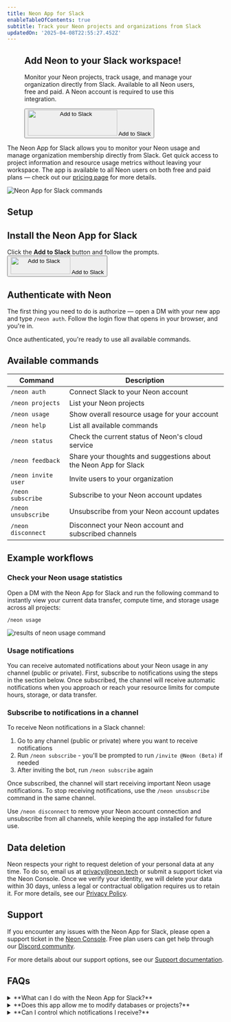 ```yaml
---
title: Neon App for Slack
enableTableOfContents: true
subtitle: Track your Neon projects and organizations from Slack
updatedOn: '2025-04-08T22:55:27.452Z'
---
```


<figure className="doc-cta not-prose rounded-[10px] my-5 flex items-end gap-x-16 px-7 py-6 md:flex-col md:items-start border border-gray-new-90 bg-[linear-gradient(to_right,#FAFAFA_0%,rgba(250,250,250,0)100%)] dark:border-gray-new-20 dark:bg-[linear-gradient(to_right,#18191B_28.86%,#131415_74.18%)]">
  <div>
    <h2 className="!my-0 font-semibold tracking-extra-tight text-2xl leading-dense">Add Neon to your Slack workspace!</h2>
    <p className="mt-2 text-gray-new-20 dark:text-gray-new-80 text-sm font-light">Monitor your Neon projects, track usage, and manage your organization directly from Slack. Available to all Neon users, free and paid. A Neon account is required to use this integration.</p>
  </div>
  <Button
    className="border-none md:mt-4"
    to="https://slack.com/oauth/v2/authorize?client_id=2231113872023.8135357564067&scope=chat:write,commands,im:history,team:read&user_scope="
    target="_blank"
    rel="noopener noreferrer"
    tagName="Add to Slack"
    analyticsEvent="click_add_to_slack_link">
    <img alt="Add to Slack" height="60" width="208" src="https://platform.slack-edge.com/img/add_to_slack.png" srcSet="https://platform.slack-edge.com/img/add_to_slack.png 1x, https://platform.slack-edge.com/img/add_to_slack@2x.png 2x" />
    <span className="sr-only">Add to Slack</span>
  </Button>
</figure>

The Neon App for Slack allows you to monitor your Neon usage and manage organization membership directly from Slack. Get quick access to project information and resource usage metrics without leaving your workspace. The app is available to all Neon users on both free and paid plans — check out our [pricing page](/pricing) for more details.

![Neon App for Slack commands](/docs/manage/slack_app_overview.png)

## Setup

<Steps>

## Install the Neon App for Slack

Click the **Add to Slack** button and follow the prompts.
<Button
className="border-none"
to="https://slack.com/oauth/v2/authorize?client_id=2231113872023.8135357564067&scope=chat:write,commands,im:history,team:read&user_scope="
target="\_blank"
rel="noopener noreferrer"
tagName="Add to Slack"
analyticsEvent="click_add_to_slack_link">
<img alt="Add to Slack" height="40" width="139" src="https://platform.slack-edge.com/img/add_to_slack.png" srcSet="https://platform.slack-edge.com/img/add_to_slack.png 1x, https://platform.slack-edge.com/img/add_to_slack@2x.png 2x" />
<span className="sr-only">Add to Slack</span>
</Button>

## Authenticate with Neon

The first thing you need to do is authorize — open a DM with your new app and type `/neon auth`. Follow the login flow that opens in your browser, and you're in.

Once authenticated, you're ready to use all available commands.

</Steps>

## Available commands

| **Command**         | **Description**                                                  |
| ------------------- | ---------------------------------------------------------------- |
| `/neon auth`        | Connect Slack to your Neon account                               |
| `/neon projects`    | List your Neon projects                                          |
| `/neon usage`       | Show overall resource usage for your account                     |
| `/neon help`        | List all available commands                                      |
| `/neon status`      | Check the current status of Neon's cloud service                 |
| `/neon feedback`    | Share your thoughts and suggestions about the Neon App for Slack |
| `/neon invite user` | Invite users to your organization                                |
| `/neon subscribe`   | Subscribe to your Neon account updates                           |
| `/neon unsubscribe` | Unsubscribe from your Neon account updates                       |
| `/neon disconnect`  | Disconnect your Neon account and subscribed channels             |

## Example workflows

### Check your Neon usage statistics

Open a DM with the Neon App for Slack and run the following command to instantly view your current data transfer, compute time, and storage usage across all projects:

```
/neon usage
```

![results of neon usage command](/docs/manage/slack_app_usage.png)

### Usage notifications

You can receive automated notifications about your Neon usage in any channel (public or private). First, subscribe to notifications using the steps in the section below. Once subscribed, the channel will receive automatic notifications when you approach or reach your resource limits for compute hours, storage, or data transfer.

### Subscribe to notifications in a channel

To receive Neon notifications in a Slack channel:

1. Go to any channel (public or private) where you want to receive notifications
2. Run `/neon subscribe` - you'll be prompted to run `/invite @Neon (Beta)` if needed
3. After inviting the bot, run `/neon subscribe` again

Once subscribed, the channel will start receiving important Neon usage notifications. To stop receiving notifications, use the `/neon unsubscribe` command in the same channel.

Use `/neon disconnect` to remove your Neon account connection and unsubscribe from all channels, while keeping the app installed for future use.

## Data deletion

Neon respects your right to request deletion of your personal data at any time. To do so, email us at privacy@neon.tech or submit a support ticket via the Neon Console. Once we verify your identity, we will delete your data within 30 days, unless a legal or contractual obligation requires us to retain it. For more details, see our [Privacy Policy](/privacy-policy).

## Support

If you encounter any issues with the Neon App for Slack, please open a support ticket in the [Neon Console](https://console.neon.tech/app/projects?modal=support). Free plan users can get help through our [Discord community](https://discord.gg/92vNTzKDGp).

For more details about our support options, see our [Support documentation](/docs/introduction/support).

## FAQs

<details>
<summary>**What can I do with the Neon App for Slack?**</summary>

The Neon App for Slack allows you to:

- View project information and resource usage
- Monitor system status
- Manage notifications in channels
- Invite users to your organization

</details>

<details>
<summary>**Does this app allow me to modify databases or projects?**</summary>

No, the Neon App for Slack is primarily for viewing usage details and managing organization membership, not for direct database management.

</details>

<details>
<summary>**Can I control which notifications I receive?**</summary>

You can control where notifications are sent using the `/neon subscribe` and `/neon unsubscribe` commands in any channel. However, you cannot customize which types of notifications you receive — all subscribed channels will receive all important Neon updates and usage alerts.

</details>
